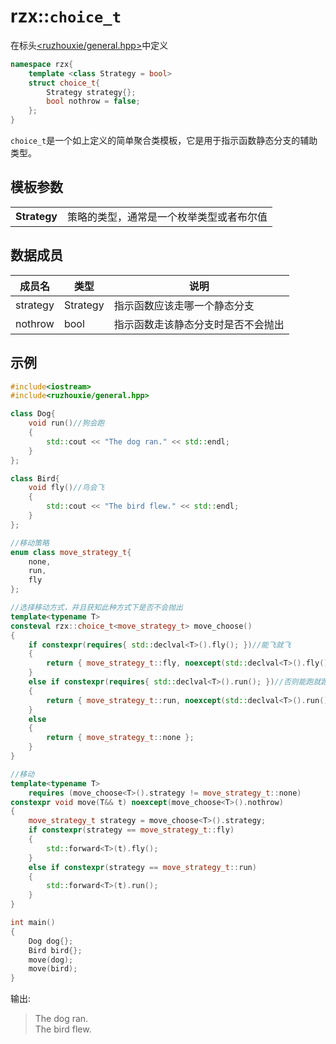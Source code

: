# rzx::`choice_t`
在标头[<ruzhouxie/general.hpp>](../headers/general.md "headers/general")中定义
```cpp
namespace rzx{
    template <class Strategy = bool>
    struct choice_t{
	    Strategy strategy{};
	    bool nothrow = false;
	};
}
```
`choice_t`是一个如上定义的简单聚合类模板，它是用于指示函数静态分支的辅助类型。
## 模板参数
|||
|-|-|
| **Strategy** | 策略的类型，通常是一个枚举类型或者布尔值 |
## 数据成员
| 成员名 | 类型 | 说明 |
|-|-|-|
| strategy | Strategy | 指示函数应该走哪一个静态分支 |
| nothrow | bool | 指示函数走该静态分支时是否不会抛出 |
## 示例
```cpp
#include<iostream>
#include<ruzhouxie/general.hpp>

class Dog{
    void run()//狗会跑
    {
        std::cout << "The dog ran." << std::endl;
    }
};

class Bird{
    void fly()//鸟会飞
    {
        std::cout << "The bird flew." << std::endl;
    }
};

//移动策略
enum class move_strategy_t{
    none,
    run,
    fly
};

//选择移动方式，并且获知此种方式下是否不会抛出
template<typename T>
consteval rzx::choice_t<move_strategy_t> move_choose()
{
    if constexpr(requires{ std::declval<T>().fly(); })//能飞就飞
    {
        return { move_strategy_t::fly, noexcept(std::declval<T>().fly()) };
    }
    else if constexpr(requires{ std::declval<T>().run(); })//否则能跑就跑
    {
        return { move_strategy_t::run, noexcept(std::declval<T>().run()) };
    }
    else
    {
        return { move_strategy_t::none };
    }
}

//移动
template<typename T>
    requires (move_choose<T>().strategy != move_strategy_t::none)
constexpr void move(T&& t) noexcept(move_choose<T>().nothrow)
{
    move_strategy_t strategy = move_choose<T>().strategy;
    if constexpr(strategy == move_strategy_t::fly)
    {
        std::forward<T>(t).fly();
    }
    else if constexpr(strategy == move_strategy_t::run)
    {
        std::forward<T>(t).run();
    }
}

int main()
{
    Dog dog{};
    Bird bird{};
    move(dog);
    move(bird);
}
```
输出:
> The dog ran.  
> The bird flew.